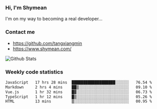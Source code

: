 ### Hi, I'm Shymean

I'm on my way to becoming a real developer...

### Contact me

- <https://github.com/tangxiangmin>
- <https://www.shymean.com/>

![Github Stats](https://github-readme-stats.vercel.app/api?username=tangxiangmin&show_icons=true&theme=dark)


###  Weekly code statistics

<!--START_SECTION:waka-->

```txt
JavaScript   17 hrs 28 mins  ███████████████████░░░░░░   76.54 %
Markdown     2 hrs 4 mins    ██▒░░░░░░░░░░░░░░░░░░░░░░   09.10 %
Vue.js       1 hr 32 mins    █▓░░░░░░░░░░░░░░░░░░░░░░░   06.73 %
TypeScript   1 hr 12 mins    █▒░░░░░░░░░░░░░░░░░░░░░░░   05.26 %
HTML         13 mins         ▒░░░░░░░░░░░░░░░░░░░░░░░░   00.95 %
```

<!--END_SECTION:waka-->